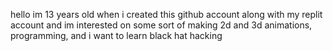 hello im 13 years old when i created this github account along with my replit account and im interested on some sort of making 2d and 3d animations, programming, and i want to learn black hat hacking

